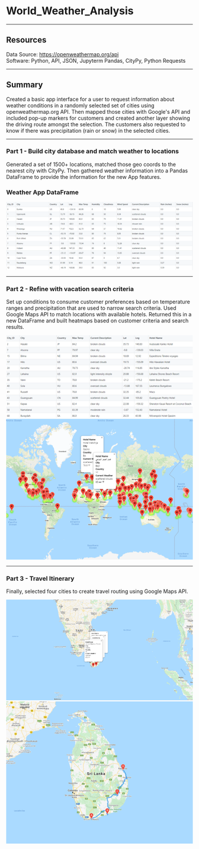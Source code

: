 # World_Weather_Analysis
---
## Resources
Data Source: https://openweathermap.org/api  
Software: Python, API, JSON, Jupyterm Pandas, CityPy, Python Requests  

---

## Summary
Created a basic app interface for a user to request information about weather conditions in a randomly selected set of cities using openweathermap.org API.  Then mapped those cities with Google's API and included pop-up markers for customers and created another layer showing the driving route amongst the selection.  The customers also requested to know if there was precipitation (rain or snow) in the selected cities.  

---

### Part 1 - Build city database and match weather to locations
Generated a set of 1500+ locations, matched those geo coords to the nearest city with CityPy.  Then gathered weather information into a Pandas DataFrame to provide the information for the new App features.  
### Weather App DataFrame <br/>
![Wx_DF_Sample](WX_DF_extract.png)  

---

### Part 2 - Refine with vacation search criteria  

Set up conditions to consume customer preferences based on temperature ranges and precipitation that are used to narrow search criteria.  Used Google Maps API to match locations with available hotels.  Returned this in a new DataFrame and built heatmaps based on customer criteria and search results.   

![Vacation_Results](Vacation_criteria.png)  
![Vacay_Map](image/backup/WeatherPy_vacation_map.png)  

---

### Part 3 - Travel Itinerary  

Finally, selected four cities to create travel routing using Google Maps API.  

![Selected_Destinations](image/backup/WeatherPy_travel_map_markers.png)  
![Travel_Map](image/backup/WeatherPy_travel_map.png)  
